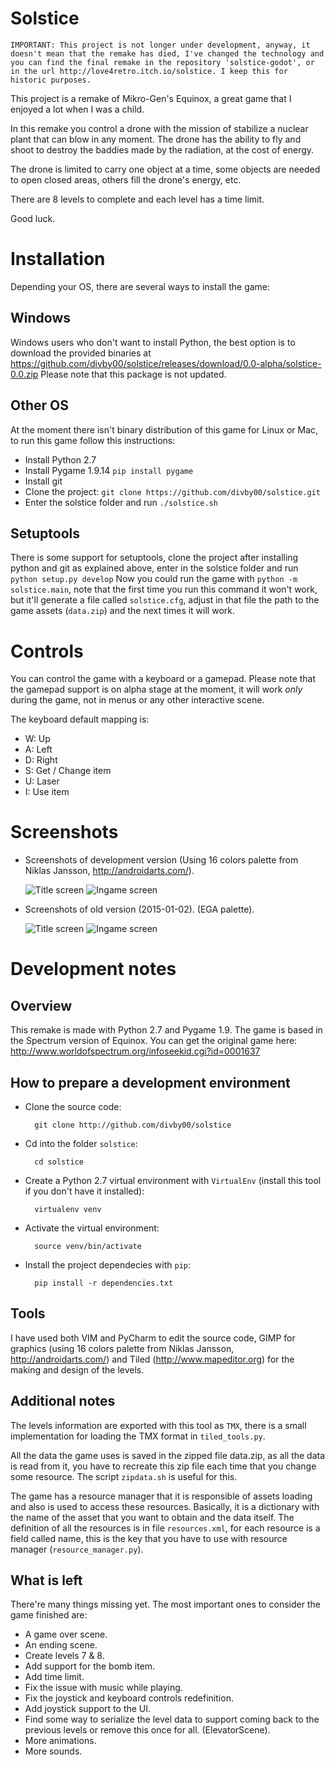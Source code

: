 # Solstice

```
IMPORTANT: This project is not longer under development, anyway, it doesn't mean that the remake has died, I've changed the technology and you can find the final remake in the repository 'solstice-godot', or in the url http://love4retro.itch.io/solstice. I keep this for historic purposes.
```

This project is a remake of Mikro-Gen's Equinox, a great game that I enjoyed a lot when I was a child.

In this remake you control a drone with the mission of stabilize a nuclear plant that can blow in any moment. 
The drone has the ability to fly and shoot to destroy the baddies made by the radiation, at the cost of energy.

The drone is limited to carry one object at a time, some objects are needed to open closed areas, others fill
the drone's energy, etc.

There are 8 levels to complete and each level has a time limit.

Good luck.

# Installation

Depending your OS, there are several ways to install the game:

## Windows

Windows users who don't want to install Python, the best option is to download the provided binaries at 
https://github.com/divby00/solstice/releases/download/0.0-alpha/solstice-0.0.zip
Please note that this package is not updated.

## Other OS

At the moment there isn't binary distribution of this game for Linux or Mac, to run this game follow this instructions:

* Install Python 2.7
* Install Pygame 1.9.14 `pip install pygame`
* Install git
* Clone the project: `git clone https://github.com/divby00/solstice.git`
* Enter the solstice folder and run `./solstice.sh`

## Setuptools

There is some support for setuptools, clone the project after installing python and git as explained above, enter in 
the solstice folder and run `python setup.py develop`
Now you could run the game with `python -m solstice.main`, note that the first time you run this command it won't work,
but it'll generate a file called `solstice.cfg`, adjust in that file the path to the game assets (`data.zip`) and the
next times it will work.

# Controls

You can control the game with a keyboard or a gamepad. Please note that the gamepad support is on alpha stage at the
moment, it will work *only* during the game, not in menus or any other interactive scene.

The keyboard default mapping is:

* W: Up
* A: Left
* D: Right
* S: Get / Change item
* U: Laser
* I: Use item

# Screenshots

* Screenshots of development version (Using 16 colors palette from Niklas Jansson, http://androidarts.com/).

    ![Title screen](https://cloud.githubusercontent.com/assets/7277786/10656742/5f0cba20-7882-11e5-8066-563e1f6086aa.png)
    ![Ingame screen](https://cloud.githubusercontent.com/assets/7277786/10656746/6e7ca330-7882-11e5-869a-cfb297a6a361.png)

* Screenshots of old version (2015-01-02). (EGA palette).

    ![Title screen](https://cloud.githubusercontent.com/assets/7277786/5601945/12a838c8-932a-11e4-9ca8-6f978f4e1b46.png)
    ![Ingame screen](https://cloud.githubusercontent.com/assets/7277786/5601946/12aca7d2-932a-11e4-83c3-e05f7cf5877c.png)

# Development notes

## Overview

This remake is made with Python 2.7 and Pygame 1.9. The game is based in the Spectrum version of Equinox. 
You can get the original game here: http://www.worldofspectrum.org/infoseekid.cgi?id=0001637

## How to prepare a development environment

* Clone the source code:
        
        git clone http://github.com/divby00/solstice
        
* Cd into the folder `solstice`:
    
        cd solstice
        
* Create a Python 2.7 virtual environment with `VirtualEnv` (install this tool if you don't have it installed):

        virtualenv venv
        
* Activate the virtual environment:

        source venv/bin/activate
        
* Install the project dependecies with `pip`:

        pip install -r dependencies.txt

## Tools

I have used both VIM and PyCharm to edit the source code, GIMP for graphics (using 16 colors palette from Niklas Jansson, http://androidarts.com/)
and Tiled (http://www.mapeditor.org) for the making and design of the levels. 

## Additional notes

The levels information are exported with this tool as `TMX`, there is a small implementation for loading the TMX format in `tiled_tools.py`.

All the data the game uses is saved in the zipped file data.zip, as all the data is read from it, you have to recreate
this zip file each time that you change some resource. The script `zipdata.sh` is useful for this.

The game has a resource manager that it is responsible of assets loading and also is used to access these resources.
Basically, it is a dictionary with the name of the asset that you want to obtain and the data itself. The definition of
all the resources is in file `resources.xml`, for each resource is a field called name, this is the key that you have to
use with resource manager (`resource_manager.py`).

## What is left

There're many things missing yet. The most important ones to consider the game finished are:

* A game over scene.
* An ending scene.
* Create levels 7 & 8.
* Add support for the bomb item.
* Add time limit.
* Fix the issue with music while playing.
* Fix the joystick and keyboard controls redefinition.
* Add joystick support to the UI.
* Find some way to serialize the level data to support coming back to the previous levels or remove this once for all. (ElevatorScene).
* More animations.
* More sounds.
